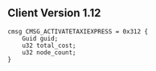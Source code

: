 ## Client Version 1.12

```rust,ignore
cmsg CMSG_ACTIVATETAXIEXPRESS = 0x312 {
    Guid guid;    
    u32 total_cost;    
    u32 node_count;    
}

```
